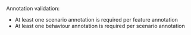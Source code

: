 Annotation validation:
- At least one scenario annotation is required per feature annotation
- At least one behaviour annotation is required per scenario annotation